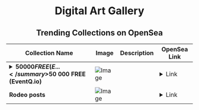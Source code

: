 <div align="center">

# Digital Art Gallery

## Trending Collections on OpenSea

| Collection Name                       | Image                                                                                     | Description                       | OpenSea Link                                                                                          |
|---------------------------------------|-------------------------------------------------------------------------------------------|-----------------------------------|--------------------------------------------------------------------------------------------------------|
| **<details><summary>$50 000 FREE (E...</summary>$50 000 FREE (EventQ.io)</details>** | ![Image](https://i.seadn.io/s/raw/files/88f2d483983646933d9671c91dd81780.jpg?w=500&auto=format?w=200&auto=format) |  | <details><summary>Link</summary>[$50 000 FREE (EventQ.io)](https://opensea.io/collection/50-000-free-eventq-io-678)</details> |
| **Rodeo posts** | ![Image](https://i.seadn.io/s/raw/files/96ea1adb443ba5805d575236c0554d8b.jpg?w=500&auto=format?w=200&auto=format) |  | <details><summary>Link</summary>[Rodeo posts](https://opensea.io/collection/rodeo-posts-6773)</details> |

</div>